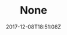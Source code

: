 ---
title: 'None'
draft: false
path: 05-the-caribbiean/_NIC1033.jpg
description: ''
date: 2017-12-08T18:51:08Z
location: None
size: 6000x4000
catergory: the-caribbiean
--- 